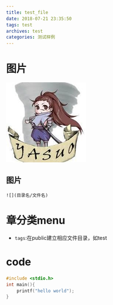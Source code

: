 ```yaml
---
title: test_file
date: 2018-07-21 23:35:50
tags: test 
archives: test
categories: 测试样例
---
```


# 图片
![头像](test-file/avatar.jpg)

## 图片

```
![](目录名/文件名)
```

# 章分类menu

* `tags`:在public建立相应文件目录，如test

# code


```c
#include <stdio.h>
int main(){
    printf("hello world");
}
```


